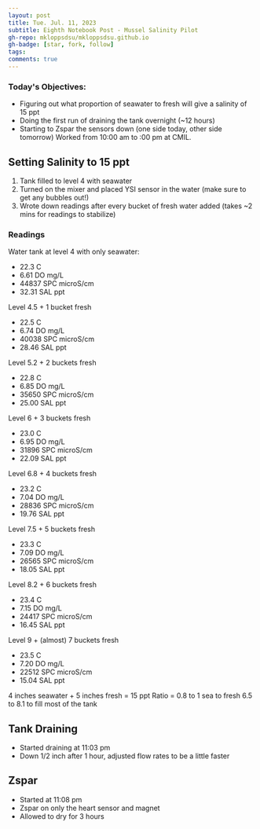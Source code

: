 ```yaml
---
layout: post
title: Tue. Jul. 11, 2023
subtitle: Eighth Notebook Post - Mussel Salinity Pilot
gh-repo: mkloppsdsu/mkloppsdsu.github.io
gh-badge: [star, fork, follow]
tags:
comments: true
---
```


### Today's Objectives:
- Figuring out what proportion of seawater to fresh will give a salinity of 15 ppt
- Doing the first run of draining the tank overnight (~12 hours)
- Starting to Zspar the sensors down (one side today, other side tomorrow)
Worked from 10:00 am to :00 pm at CMIL.

## Setting Salinity to 15 ppt
1. Tank filled to level 4 with seawater
2. Turned on the mixer and placed YSI sensor in the water (make sure to get any bubbles out!)
3. Wrote down readings after every bucket of fresh water added (takes ~2 mins for readings to stabilize)

### Readings
Water tank at level 4 with only seawater:
- 22.3 C
- 6.61 DO mg/L
- 44837 SPC microS/cm
- 32.31 SAL ppt

Level 4.5 + 1 bucket fresh
- 22.5 C
- 6.74 DO mg/L
- 40038 SPC microS/cm
- 28.46 SAL ppt

Level 5.2 + 2 buckets fresh
- 22.8 C
- 6.85 DO mg/L
- 35650 SPC microS/cm
- 25.00 SAL ppt

Level 6 + 3 buckets fresh
- 23.0 C
- 6.95 DO mg/L
- 31896 SPC microS/cm
- 22.09 SAL ppt

Level 6.8 + 4 buckets fresh
- 23.2 C
- 7.04 DO mg/L
- 28836 SPC microS/cm
- 19.76 SAL ppt

Level 7.5 + 5 buckets fresh
- 23.3 C
- 7.09 DO mg/L
- 26565 SPC microS/cm
- 18.05 SAL ppt

Level 8.2 + 6 buckets fresh
- 23.4 C
- 7.15 DO mg/L
- 24417 SPC microS/cm
- 16.45 SAL ppt

Level 9 + (almost) 7 buckets fresh
- 23.5 C
- 7.20 DO mg/L
- 22512 SPC microS/cm
- 15.04 SAL ppt

4 inches seawater + 5 inches fresh = 15 ppt
Ratio = 0.8 to 1 sea to fresh
6.5 to 8.1 to fill most of the tank

## Tank Draining
- Started draining at 11:03 pm
- Down 1/2 inch after 1 hour, adjusted flow rates to be a little faster

## Zspar
- Started at 11:08 pm
- Zspar on only the heart sensor and magnet
- Allowed to dry for 3 hours


